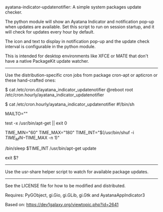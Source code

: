ayatana-indicator-updatenotifier: A simple system packages update checker.

The python module will show an Ayatana Indicator and notification pop-up when
updates are available. Set this script to run on session startup, and it will
check for updates every hour by default.

The icon and text to display in notification pop-up and the update check
interval is configurable in the python module.

This is intended for desktop environments like XFCE or MATE that don't have a
native PackageKit update watcher.

___
Use the distribution-specific cron jobs from package cron-apt or apticron or
these hand-crafted ones:

$ cat /etc/cron.d/ayatana_indicator_updatenotifier
@reboot root /etc/cron.hourly/ayatana_indicator_updatenotifier

$ cat /etc/cron.hourly/ayatana_indicator_updatenotifier
#!/bin/sh

MAILTO=""

test -x /usr/bin/apt-get || exit 0

TIME_MIN="60"
TIME_MAX="180"
TIME_INT="$(/usr/bin/shuf -i $TIME_MIN-$TIME_MAX -n 1)"

/bin/sleep $TIME_INT
/usr/bin/apt-get update

exit $?

___
Use the usr-share helper script to watch for available package updates.

___
See the LICENSE file for how to be modified and distributed.

Requires: PyGObject, gi.Gio, gi.GLib, gi.Gtk and AyatanaAppIndicator3

Based on: https://dev1galaxy.org/viewtopic.php?id=2641
